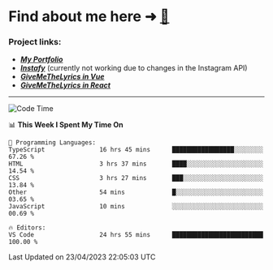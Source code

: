 # Find about me here ➜ [🧑](https://pauabella.dev)

### Project links:
- ***[My Portfolio](https://pauabella.dev)***
- ***[Instafy](https://instafy.me)*** (currently not working due to changes in the Instagram API)
- ***[GiveMeTheLyrics in Vue](https://lyrics.pauabella.dev)***
- ***[GiveMeTheLyrics in React](https://pauabella.dev/GiveMeTheLyrics)***

---
<!--START_SECTION:waka-->
![Code Time](http://img.shields.io/badge/Code%20Time-2%2C098%20hrs%2058%20mins-blue)

📊 **This Week I Spent My Time On** 

```text
💬 Programming Languages: 
TypeScript               16 hrs 45 mins      █████████████████░░░░░░░░   67.26 % 
HTML                     3 hrs 37 mins       ████░░░░░░░░░░░░░░░░░░░░░   14.54 % 
CSS                      3 hrs 27 mins       ███░░░░░░░░░░░░░░░░░░░░░░   13.84 % 
Other                    54 mins             █░░░░░░░░░░░░░░░░░░░░░░░░   03.65 % 
JavaScript               10 mins             ░░░░░░░░░░░░░░░░░░░░░░░░░   00.69 % 

🔥 Editors: 
VS Code                  24 hrs 55 mins      █████████████████████████   100.00 % 
```


 Last Updated on 23/04/2023 22:05:03 UTC
<!--END_SECTION:waka-->
